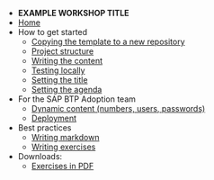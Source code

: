 - **EXAMPLE WORKSHOP TITLE**
- [Home](/)
- How to get started
  - [Copying the template to a new repository](pages/01-setting-repository/README.md)
  - [Project structure](pages/04-project-structure/README.md)
  - [Writing the content](pages/05-writing-content/README.md)
  - [Testing locally](pages/06-testing-locally/README.md)
  - [Setting the title](pages/02-set-title/README.md)
  - [Setting the agenda](pages/03-set-agenda/README.md)
- For the SAP BTP Adoption team
  - [Dynamic content (numbers, users, passwords)](pages/10-dynamic-content/README.md)
  - [Deployment](pages/11-deployment/README.md)
- Best practices
  - [Writing markdown](pages/20-writing-markdown/README.md)
  - [Writing exercises](pages/21-writing-exercises/README.md)
- Downloads:
  - [Exercises in PDF](_assets/files/exercises.pdf ':ignore :target=_self')